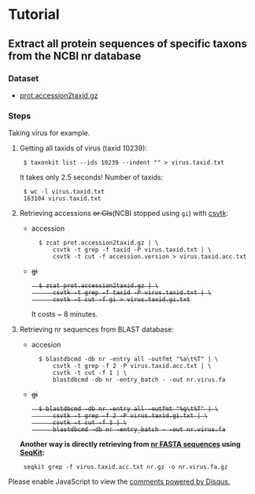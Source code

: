 # Tutorial

## Extract all protein sequences of specific taxons from the NCBI nr database

### Dataset

- [prot.accession2taxid.gz](ftp://ftp.ncbi.nih.gov/pub/taxonomy/accession2taxid/prot.accession2taxid.gz)

### Steps

Taking virus for example.

1. Getting all taxids of virus (taxid 10239):

        $ taxonkit list --ids 10239 --indent "" > virus.taxid.txt

    It takes only 2.5 seconds! Number of taxids:

        $ wc -l virus.taxid.txt
        163104 virus.taxid.txt

2. Retrieving accessions <s>or GIs</s>(NCBI stopped using `gi`) with [csvtk](http://bioinf.shenwei.me/csvtk/download/):

    - accession

            $ zcat prot.accession2taxid.gz | \
                csvtk -t grep -f taxid -P virus.taxid.txt | \
                csvtk -t cut -f accession.version > virus.taxid.acc.txt
    
    - <s>gi

            $ zcat prot.accession2taxid.gz | \
                csvtk -t grep -f taxid -P virus.taxid.txt | \
                csvtk -t cut -f gi > virus.taxid.gi.txt
        </s>
        It costs ~ 8 minutes.

3. Retrieving nr sequences from BLAST database:

    - accesion

            $ blastdbcmd -db nr -entry all -outfmt "%a\t%T" | \
                csvtk -t grep -f 2 -P virus.taxid.acc.txt | \
                csvtk -t cut -f 1 | \
                blastdbcmd -db nr -entry_batch - -out nr.virus.fa

    - <s>gi

            $ blastdbcmd -db nr -entry all -outfmt "%g\t%T" | \
                csvtk -t grep -f 2 -P virus.taxid.gi.txt | \
                csvtk -t cut -f 1 | \
                blastdbcmd -db nr -entry_batch - -out nr.virus.fa
        </s>

    **Another way is directly retrieving from [nr FASTA sequences](ftp://ftp.ncbi.nih.gov/blast/db/FASTA/nr.gz) using [SeqKit](http://bioinf.shenwei.me/seqkit/download):**
    
        seqkit grep -f virus.taxid.acc.txt nr.gz -o nr.virus.fa.gz

<div id="disqus_thread"></div>
<script>

/**
*  RECOMMENDED CONFIGURATION VARIABLES: EDIT AND UNCOMMENT THE SECTION BELOW TO INSERT DYNAMIC VALUES FROM YOUR PLATFORM OR CMS.
*  LEARN WHY DEFINING THESE VARIABLES IS IMPORTANT: https://disqus.com/admin/universalcode/#configuration-variables*/
/*
var disqus_config = function () {
this.page.url = PAGE_URL;  // Replace PAGE_URL with your page's canonical URL variable
this.page.identifier = PAGE_IDENTIFIER; // Replace PAGE_IDENTIFIER with your page's unique identifier variable
};
*/
(function() { // DON'T EDIT BELOW THIS LINE
var d = document, s = d.createElement('script');
s.src = '//taxonkit.disqus.com/embed.js';
s.setAttribute('data-timestamp', +new Date());
(d.head || d.body).appendChild(s);
})();
</script>
<noscript>Please enable JavaScript to view the <a href="https://disqus.com/?ref_noscript">comments powered by Disqus.</a></noscript>

